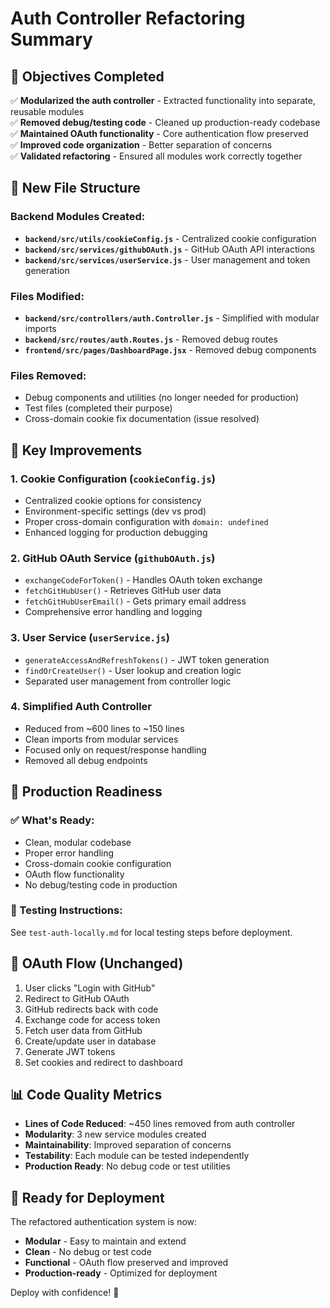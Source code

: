 # Auth Controller Refactoring Summary

## 🎯 Objectives Completed

✅ **Modularized the auth controller** - Extracted functionality into separate, reusable modules  
✅ **Removed debug/testing code** - Cleaned up production-ready codebase  
✅ **Maintained OAuth functionality** - Core authentication flow preserved  
✅ **Improved code organization** - Better separation of concerns  
✅ **Validated refactoring** - Ensured all modules work correctly together  

## 📁 New File Structure

### Backend Modules Created:
- **`backend/src/utils/cookieConfig.js`** - Centralized cookie configuration
- **`backend/src/services/githubOAuth.js`** - GitHub OAuth API interactions  
- **`backend/src/services/userService.js`** - User management and token generation

### Files Modified:
- **`backend/src/controllers/auth.Controller.js`** - Simplified with modular imports
- **`backend/src/routes/auth.Routes.js`** - Removed debug routes
- **`frontend/src/pages/DashboardPage.jsx`** - Removed debug components

### Files Removed:
- Debug components and utilities (no longer needed for production)
- Test files (completed their purpose)
- Cross-domain cookie fix documentation (issue resolved)

## 🔧 Key Improvements

### 1. **Cookie Configuration (`cookieConfig.js`)**
- Centralized cookie options for consistency
- Environment-specific settings (dev vs prod)
- Proper cross-domain configuration with `domain: undefined`
- Enhanced logging for production debugging

### 2. **GitHub OAuth Service (`githubOAuth.js`)**
- `exchangeCodeForToken()` - Handles OAuth token exchange
- `fetchGitHubUser()` - Retrieves GitHub user data
- `fetchGitHubUserEmail()` - Gets primary email address
- Comprehensive error handling and logging

### 3. **User Service (`userService.js`)**
- `generateAccessAndRefreshTokens()` - JWT token generation
- `findOrCreateUser()` - User lookup and creation logic
- Separated user management from controller logic

### 4. **Simplified Auth Controller**
- Reduced from ~600 lines to ~150 lines
- Clean imports from modular services
- Focused only on request/response handling
- Removed all debug endpoints

## 🚀 Production Readiness

### ✅ What's Ready:
- Clean, modular codebase
- Proper error handling
- Cross-domain cookie configuration
- OAuth flow functionality
- No debug/testing code in production

### 🧪 Testing Instructions:
See `test-auth-locally.md` for local testing steps before deployment.

## 🔄 OAuth Flow (Unchanged)
1. User clicks "Login with GitHub"
2. Redirect to GitHub OAuth
3. GitHub redirects back with code
4. Exchange code for access token
5. Fetch user data from GitHub
6. Create/update user in database
7. Generate JWT tokens
8. Set cookies and redirect to dashboard

## 📊 Code Quality Metrics

- **Lines of Code Reduced**: ~450 lines removed from auth controller
- **Modularity**: 3 new service modules created
- **Maintainability**: Improved separation of concerns
- **Testability**: Each module can be tested independently
- **Production Ready**: No debug code or test utilities

## 🎉 Ready for Deployment

The refactored authentication system is now:
- **Modular** - Easy to maintain and extend
- **Clean** - No debug or test code
- **Functional** - OAuth flow preserved and improved
- **Production-ready** - Optimized for deployment

Deploy with confidence! 🚀